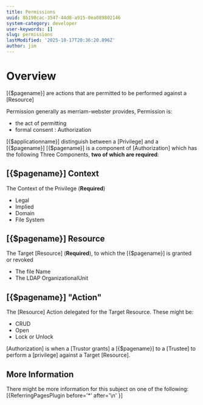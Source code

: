```yaml
---
title: Permissions
uuid: 8b198cac-3547-44d8-a915-0ea089802146
system-category: developer
user-keywords: []
slug: permissions
lastModified: '2025-10-17T20:36:20.896Z'
author: jim
---
```

# Overview
[{$pagename}] are actions that are permitted to be performed against a [Resource]

Permission generally as merriam-webster provides, Permission is:
* the act of permitting
* formal consent : Authorization

[{$applicationname}] distinguish between a [Privilege] and a [{$pagename}]
[{$pagename}] is a component of [Authorization] which has the following Three Components, **two of which are required**:

## [{$pagename}] Context
The Context of the Privilege (**Required**)
* Legal
* Implied
* Domain
* File System

## [{$pagename}] Resource
The Target [Resource] (**Required**), to which the [{$pagename}] is granted or revoked
* The file Name
* The LDAP OrganizationalUnit

## [{$pagename}] "Action"
The [Resource] Action delegated for the Target Resource. These might be:
* CRUD
* Open
* Lock or Unlock


[Authorization] is when a [Trustor grants] a [{$pagename}] to a [Trustee] to perform a [privilege] against a Target [Resource].



## More Information
There might be more information for this subject on one of the following:
[{ReferringPagesPlugin before='*' after='\n' }]
